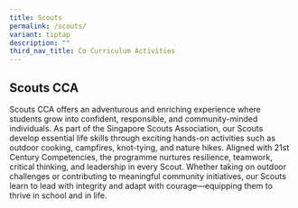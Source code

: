 ```yaml
---
title: Scouts
permalink: /scouts/
variant: tiptap
description: ""
third_nav_title: Co Curriculum Activities
---
```

<h2><strong>Scouts CCA </strong></h2>
<p>Scouts CCA offers an adventurous and enriching experience where students
grow into confident, responsible, and community-minded individuals. As
part of the Singapore Scouts Association, our Scouts develop essential
life skills through exciting hands-on activities such as outdoor cooking,
campfires, knot-tying, and nature hikes. Aligned with 21st Century Competencies,
the programme nurtures resilience, teamwork, critical thinking, and leadership
in every Scout. Whether taking on outdoor challenges or contributing to
meaningful community initiatives, our Scouts learn to lead with integrity
and adapt with courage—equipping them to thrive in school and in life.</p>